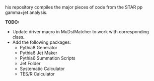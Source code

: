 his repository compiles the major pieces of code from the STAR pp gamma+jet analysis.

**TODO:**
  - Update driver macro in MuDstMatcher to work with corresponding class.
  - Add the following packages:
    - Pythia8 Generator
    - Pythia6 Jet Maker
    - Pythia6 Summation Scripts
    - Jet Folder
    - Systematic Calculator
    - TES/R Calculator
